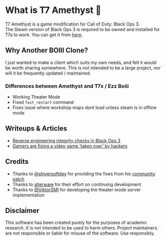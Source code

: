 # What is T7 Amethyst 🔮

T7 Amethyst is a game modification for Call of Duty: Black Ops 3.  
The Steam version of Black Ops 3 is required to be owned and installed for T7a to work. You can get it from <a href="https://store.steampowered.com/app/311210/Call_of_Duty_Black_Ops_III/">here</a>.

## Why Another BOIII Clone?

I just wanted to make a client which suits my own needs, and felt it would be worth sharing somewhere. This is not intended to be a large project, nor will it be frequently updated / maintained. 

### Differences between Amethyst and T7x / Ezz Boiii

- Working Theater Mode
- Fixed `fast_restart` command
- Fixes issue where workshop maps dont load unless steam is in offline mode

## Writeups & Articles

- <a href="https://momo5502.com/posts/2022-11-17-reverse-engineering-integrity-checks-in-black-ops-3/">Reverse engineering integrity checks in Black Ops 3</a>
- <a href="https://techcrunch.com/2023/02/28/gamers-are-fixing-a-video-game-taken-over-by-hackers/">Gamers are fixing a video game ‘taken over’ by hackers</a>

## Credits

- Thanks to <a href="https://github.com/shiversoftdev">@shiversoftdev</a> for providing the fixes from his <a href="https://github.com/shiversoftdev/t7patch">community patch</a>
- Thanks to <a href="https://git.alterware.dev/alterware">alterware</a> for their effort on continuing development
- Thanks to <a href="https://github.com/ViktorSMI">@ViktorSMI</a> for developing the theater mode server implementation

## Disclaimer

This software has been created purely for the purposes of
academic research. It is not intended to be used to harm
others. Project maintainers are not responsible or
liable for misuse of the software. Use responsibly.

